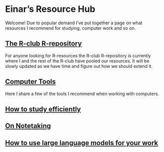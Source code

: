 # Einar’s Resource Hub
Welcome! Due to popular demand I’ve put together a page on what resources I recommend for studying, computer work and so on.

## [The R-club R-repository](https://github.com/Taakefyrsten/NMBU-R-club)
For anyone looking for R-resources the R-club R-repository is currently where I and the rest of the R-club have pooled our resources. It will be slowly updated as we have time and figure out how we should extend it. 
## [Computer Tools](https://github.com/Taakefyrsten/Einar-s-Resource-Blog/blob/main/Computer%20Tools.md)
Here I share a few of the tools I recommend when working with computers.

## [How to study efficiently](https://github.com/Taakefyrsten/Einar-s-Resource-Blog/blob/main/How%20to%20study%20efficiently.md)

## [On Notetaking](https://github.com/Taakefyrsten/Einar-s-Resource-Blog/blob/main/README.md)

## [How to use large language models for your work](https://github.com/Taakefyrsten/Einar-s-Resource-Blog/blob/main/How%20to%20use%20large%20language%20models%20for%20your%20work.md)
